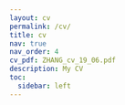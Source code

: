 ```yaml
---
layout: cv
permalink: /cv/
title: cv
nav: true
nav_order: 4
cv_pdf: ZHANG_cv_19_06.pdf
description: My CV 
toc:
  sidebar: left
---
```

